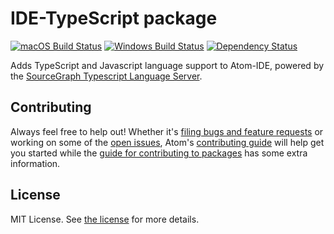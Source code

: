 # IDE-TypeScript package
[![macOS Build Status](https://travis-ci.org/atom/ide-typescript.svg?branch=master)](https://travis-ci.org/atom/ide-typescript) [![Windows Build Status](https://ci.appveyor.com/api/projects/ide-typescript/settings/branch/master?svg=true)](https://ci.appveyor.com/project/Atom/ide-typescript/branch/master) [![Dependency Status](https://david-dm.org/atom/ide-typescript.svg)](https://david-dm.org/atom/ide-typescript)

Adds TypeScript and Javascript language support to Atom-IDE, powered by the [SourceGraph Typescript Language Server](https://github.com/sourcegraph/javascript-typescript-langserver).

## Contributing
Always feel free to help out!  Whether it's [filing bugs and feature requests](https://github.com/atom/languageserver-typescript/issues/new) or working on some of the [open issues](https://github.com/atom/languageserver-typescript/issues), Atom's [contributing guide](https://github.com/atom/atom/blob/master/CONTRIBUTING.md) will help get you started while the [guide for contributing to packages](https://github.com/atom/atom/blob/master/docs/contributing-to-packages.md) has some extra information.

## License
MIT License.  See [the license](LICENSE.md) for more details.
